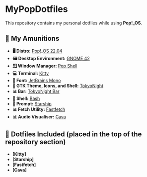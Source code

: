# MyPopDotfiles

This repository contains my personal dotfiles while using **Pop!_OS**.

## 🎯 My Amunitions

- **🖥️ Distro:** [Pop!_OS 22.04](https://pop.system76.com/)  
- **🖼️ Desktop Environment:** [GNOME 42](https://www.gnome.org/)  
- **🪟 Window Manager:** [Pop Shell](https://github.com/pop-os/shell)  
- **💻 Terminal:** [Kitty](https://sw.kovidgoyal.net/kitty/)  
- **🔡 Font:** [JetBrains Mono](https://www.jetbrains.com/lp/mono/)  
- **🎨 GTK Theme, Icons, and Shell:** [TokyoNight](https://github.com/gh0stzk/dotfiles/tree/main/themes/TokyoNight)  
- **📊 Bar:** [TokyoNight Bar](https://github.com/gh0stzk/dotfiles/tree/main/themes/TokyoNight)  
- **🐚 Shell:** [Bash](https://www.gnu.org/software/bash/)  
- **🚀 Prompt:** [Starship](https://starship.rs/)  
- **📊 Fetch Utility:** [Fastfetch](https://github.com/fastfetch-cli/fastfetch)
- **📊 Audio Visualiser:** [Cava](https://github.com/karlstav/cava)

## 📂 Dotfiles Included (placed in the top of the repository section)

- **[Kitty]**
- **[Starship]**
- **[Fastfetch]**  
- **[Cava]**

